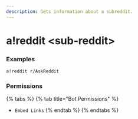 ```yaml
---
description: Gets information about a subreddit.
---
```


# a!reddit &lt;sub-reddit&gt;

### Examples

```text
a!reddit r/AskReddit
```

### Permissions

{% tabs %}
{% tab title="Bot Permissions" %}
* `Embed Links`
{% endtab %}
{% endtabs %}

